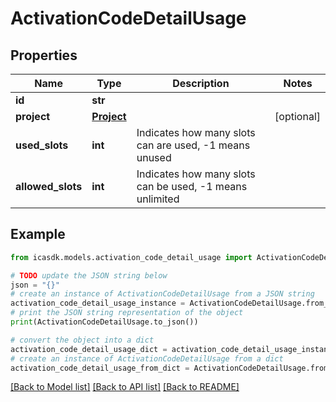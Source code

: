 # ActivationCodeDetailUsage


## Properties

Name | Type | Description | Notes
------------ | ------------- | ------------- | -------------
**id** | **str** |  | 
**project** | [**Project**](Project.md) |  | [optional] 
**used_slots** | **int** | Indicates how many slots can are used, -1 means unused | 
**allowed_slots** | **int** | Indicates how many slots can be used, -1 means unlimited | 

## Example

```python
from icasdk.models.activation_code_detail_usage import ActivationCodeDetailUsage

# TODO update the JSON string below
json = "{}"
# create an instance of ActivationCodeDetailUsage from a JSON string
activation_code_detail_usage_instance = ActivationCodeDetailUsage.from_json(json)
# print the JSON string representation of the object
print(ActivationCodeDetailUsage.to_json())

# convert the object into a dict
activation_code_detail_usage_dict = activation_code_detail_usage_instance.to_dict()
# create an instance of ActivationCodeDetailUsage from a dict
activation_code_detail_usage_from_dict = ActivationCodeDetailUsage.from_dict(activation_code_detail_usage_dict)
```
[[Back to Model list]](../README.md#documentation-for-models) [[Back to API list]](../README.md#documentation-for-api-endpoints) [[Back to README]](../README.md)


